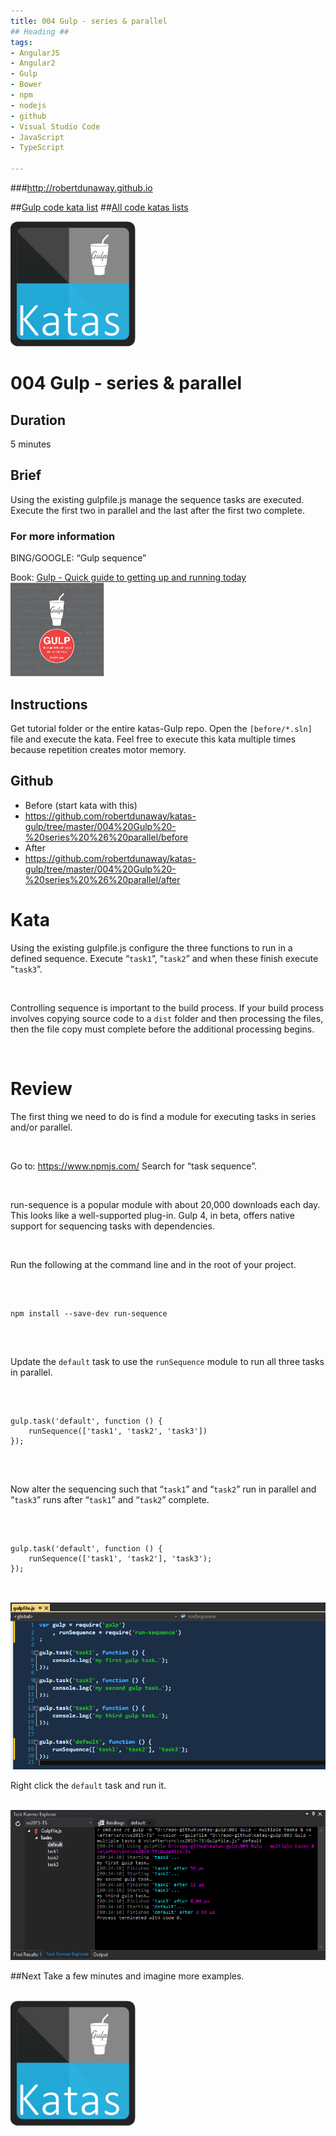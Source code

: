 ```yaml
---
title: 004 Gulp - series & parallel
## Heading ##
tags: 
- AngularJS
- Angular2
- Gulp
- Bower
- npm
- nodejs
- github
- Visual Studio Code
- JavaScript
- TypeScript

---
```


###http://robertdunaway.github.io

##[Gulp code kata list](http://mycodekatas.github.io/gulp.html)
##[All code katas lists](http://mycodekatas.github.io/)

 <img src="https://raw.githubusercontent.com/robertdunaway/katas-gulp/master/katas-Gulp-logo.png" alt="Smiley face" height="200" width="200"> 

# 004 Gulp - series & parallel

## Duration
 5 minutes

## Brief
Using the existing gulpfile.js manage the sequence tasks are executed.  Execute the first two in parallel and the last after the first two complete.

### For more information 
BING/GOOGLE: “Gulp sequence”

Book: 
[Gulp - Quick guide to getting up and running today](http://www.amazon.com/Gulp-Quick-guide-getting-running-ebook/dp/B010NXMFF6/)
<br>
<img src="https://raw.githubusercontent.com/robertdunaway/gulp-book/master/bookcoverimage.PNG" alt="Smiley face" height="150" width="150">



## Instructions
Get tutorial folder or the entire katas-Gulp repo.
Open the `[before/*.sln]` file and execute the kata.
Feel free to execute this kata multiple times because repetition creates motor memory.

## Github
 - Before (start kata with this)
  - https://github.com/robertdunaway/katas-gulp/tree/master/004%20Gulp%20-%20series%20%26%20parallel/before
 - After
  - https://github.com/robertdunaway/katas-gulp/tree/master/004%20Gulp%20-%20series%20%26%20parallel/after



# Kata

Using the existing gulpfile.js configure the three functions to run in a defined sequence.  Execute “`task1`”, “`task2`” and when these finish execute “`task3`”.

<br>

Controlling sequence is important to the build process.  If your build process involves copying source code to a `dist` folder and then processing the files, then the file copy must complete before the additional processing begins.

<br>

# Review
The first thing we need to do is find a module for executing tasks in series and/or parallel.

<br>

Go to: https://www.npmjs.com/
Search for “task sequence”.

<br>

run-sequence is a popular module with about 20,000 downloads each day.  This looks like a well-supported plug-in.  Gulp 4, in beta, offers native support for sequencing tasks with dependencies.

<br>

Run the following at the command line and in the root of your project.

<br>

```

npm install --save-dev run-sequence


```

<br>

Update the `default` task to use the `runSequence` module to run all three tasks in parallel.

<br>

```

gulp.task('default', function () {
    runSequence(['task1', 'task2', 'task3'])
});


```

<br>

Now alter the sequencing such that “`task1`” and “`task2`” run in parallel and “`task3`” runs after “`task1`” and “`task2`” complete. 

<br>

```

gulp.task('default', function () {
    runSequence(['task1', 'task2'], 'task3');
});


```

<br>

 <img src="https://raw.githubusercontent.com/robertdunaway/katas-gulp/master/004%20Gulp%20-%20series%20%26%20parallel/1.png">

<br>

Right click the `default` task and run it.

<br>

 <img src="https://raw.githubusercontent.com/robertdunaway/katas-gulp/master/004%20Gulp%20-%20series%20%26%20parallel/2.png">





##Next
Take a few minutes and imagine more examples. 

<br>

 <img src="https://raw.githubusercontent.com/robertdunaway/katas-gulp/master/katas-Gulp-logo.png" alt="Smiley face" height="200" width="200"> 